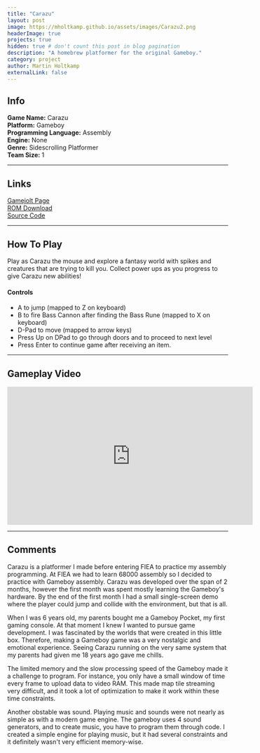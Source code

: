 ```yaml
---
title: "Carazu"
layout: post
image: https://mholtkamp.github.io/assets/images/Carazu2.png
headerImage: true
projects: true
hidden: true # don't count this post in blog pagination
description: "A homebrew platformer for the original Gameboy."
category: project
author: Martin Holtkamp
externalLink: false
---
```


## Info

**Game Name:** Carazu  
**Platform:** Gameboy  
**Programming Language:** Assembly  
**Engine:** None  
**Genre:** Sidescrolling Platformer  
**Team Size:** 1  

---

## Links

[Gamejolt Page](http://gamejolt.com/games/carazu/184403)  
[ROM Download](https://drive.google.com/open?id=0Bz6zRTgs-_fBT250WXdiLU5PRlU)  
[Source Code](https://github.com/mholtkamp/carazu)

---

## How To Play

Play as Carazu the mouse and explore a fantasy world with spikes and creatures that are trying to kill you. Collect power ups as you progress to give Carazu new abilities!

#### Controls
* A to jump (mapped to Z on keyboard)
* B to fire Bass Cannon after finding the Bass Rune (mapped to X on keyboard)
* D-Pad to move (mapped to arrow keys)
* Press Up on DPad to go through doors and to proceed to next level
* Press Enter to continue game after receiving an item.

---

## Gameplay Video

<iframe width="560" height="315" src="https://www.youtube.com/embed/ibYQ6anAu8g" frameborder="0" allowfullscreen></iframe>

---

## Comments

Carazu is a platformer I made before entering FIEA to practice my assembly programming. At FIEA we had to learn 68000 assembly so I decided to practice with Gameboy assembly.
Carazu was developed over the span of 2 months, however the first month was spent mostly learning the Gameboy's hardware. 
By the end of the first month I had a small single-screen demo where the player could jump and collide with the environment, but that is all.

When I was 6 years old, my parents bought me a Gameboy Pocket, my first gaming console. At that moment I knew I wanted to pursue game development. 
I was fascinated by the worlds that were created in this little box. Therefore, making a Gameboy game was a very nostalgic and emotional experience.
Seeing Carazu running on the very same system that my parents had given me 18 years ago gave me chills.

The limited memory and the slow processing speed of the Gameboy made it a challenge to program. For instance, you only have a small window of time every frame to upload data to 
video RAM. This made map tile streaming very difficult, and it took a lot of optimization to make it work within these time constraints.

Another obstable was sound. Playing music and sounds were not nearly as simple as with a modern game engine. The gameboy uses 4 sound generators, and to create music, you have to program them through code.
I created a simple engine for playing music, but it had several constraints and it definitely wasn't very efficient memory-wise.
